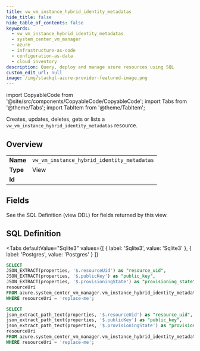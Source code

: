 ```yaml
--- 
title: vw_vm_instance_hybrid_identity_metadatas
hide_title: false
hide_table_of_contents: false
keywords:
  - vw_vm_instance_hybrid_identity_metadatas
  - system_center_vm_manager
  - azure
  - infrastructure-as-code
  - configuration-as-data
  - cloud inventory
description: Query, deploy and manage azure resources using SQL
custom_edit_url: null
image: /img/stackql-azure-provider-featured-image.png
---
```


import CopyableCode from '@site/src/components/CopyableCode/CopyableCode';
import Tabs from '@theme/Tabs';
import TabItem from '@theme/TabItem';

Creates, updates, deletes, gets or lists a <code>vw_vm_instance_hybrid_identity_metadatas</code> resource.

## Overview
<table><tbody>
<tr><td><b>Name</b></td><td><code>vw_vm_instance_hybrid_identity_metadatas</code></td></tr>
<tr><td><b>Type</b></td><td>View</td></tr>
<tr><td><b>Id</b></td><td><CopyableCode code="azure.system_center_vm_manager.vw_vm_instance_hybrid_identity_metadatas" /></td></tr>
</tbody></table>

## Fields

See the SQL Definition (view DDL) for fields returned by this view.

## SQL Definition

<Tabs
defaultValue="Sqlite3"
values={[
{ label: 'Sqlite3', value: 'Sqlite3' },
{ label: 'Postgres', value: 'Postgres' }
]}
>
<TabItem value="Sqlite3">

```sql
SELECT
JSON_EXTRACT(properties, '$.resourceUid') as "resource_uid",
JSON_EXTRACT(properties, '$.publicKey') as "public_key",
JSON_EXTRACT(properties, '$.provisioningState') as "provisioning_state",
resourceUri
FROM azure.system_center_vm_manager.vm_instance_hybrid_identity_metadatas
WHERE resourceUri = 'replace-me';
```

</TabItem>
<TabItem value="Postgres">

```sql
SELECT
json_extract_path_text(properties, '$.resourceUid') as "resource_uid",
json_extract_path_text(properties, '$.publicKey') as "public_key",
json_extract_path_text(properties, '$.provisioningState') as "provisioning_state",
resourceUri
FROM azure.system_center_vm_manager.vm_instance_hybrid_identity_metadatas
WHERE resourceUri = 'replace-me';
```

</TabItem>
</Tabs>
